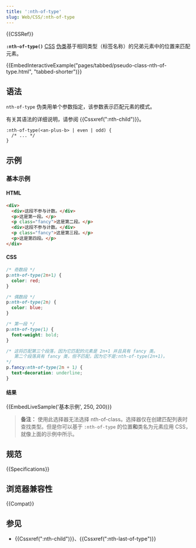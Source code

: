 ```yaml
---
title: ':nth-of-type'
slug: Web/CSS/:nth-of-type
---
```


{{CSSRef}}

**`:nth-of-type()`** [CSS](/zh-CN/docs/Web/CSS) [伪类](/zh-CN/docs/Web/CSS/Pseudo-classes)基于相同类型（标签名称）的兄弟元素中的位置来匹配元素。

{{EmbedInteractiveExample("pages/tabbed/pseudo-class-nth-of-type.html", "tabbed-shorter")}}

## 语法

`nth-of-type` 伪类用单个参数指定，该参数表示匹配元素的模式。

有关其语法的详细说明，请参阅 {{Cssxref(":nth-child")}}。

```css-nolint
:nth-of-type(<an-plus-b> | even | odd) {
  /* ... */
}
```

## 示例

### 基本示例

#### HTML

```html
<div>
  <div>这段不参与计数。</div>
  <p>这是第一段。</p>
  <p class="fancy">这是第二段。</p>
  <div>这段不参与计数。</div>
  <p class="fancy">这是第三段。</p>
  <p>这是第四段。</p>
</div>
```

#### CSS

```css
/* 奇数段 */
p:nth-of-type(2n+1) {
  color: red;
}

/* 偶数段 */
p:nth-of-type(2n) {
  color: blue;
}

/* 第一段 */
p:nth-of-type(1) {
  font-weight: bold;
}

/* 这将匹配第三个段落，因为它匹配的元素是 2n+1 并且具有 fancy 类。
   第二个段落具有 fancy 类，但不匹配，因为它不是:nth-of-type(2n+1)。
*/
p.fancy:nth-of-type(2n + 1) {
  text-decoration: underline;
}
```

#### 结果

{{EmbedLiveSample('基本示例', 250, 200)}}

> **备注：** 使用此选择器无法选择 nth-of-class。选择器仅在创建匹配列表时查找类型。但是你可以基于 `:nth-of-type` 的位置**和**类名为元素应用 CSS，就像上面的示例中所示。

## 规范

{{Specifications}}

## 浏览器兼容性

{{Compat}}

## 参见

- {{Cssxref(":nth-child")}}、{{Cssxref(":nth-last-of-type")}}
